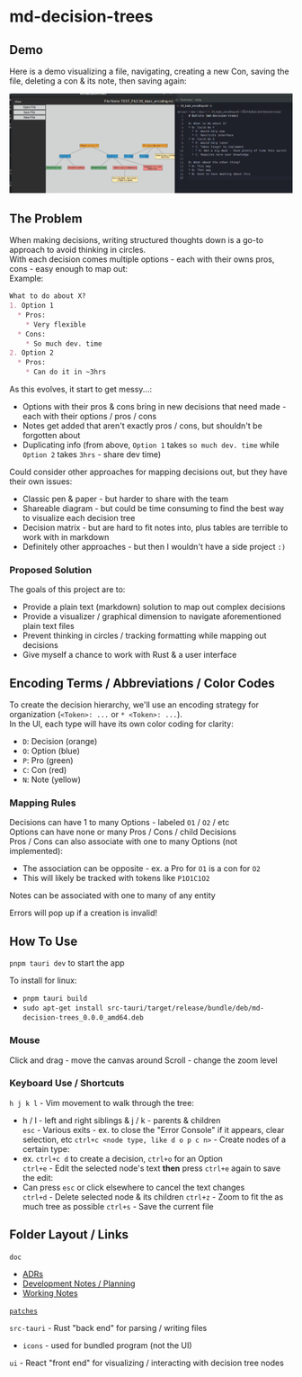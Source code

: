 # md-decision-trees
## Demo
Here is a demo visualizing a file, navigating, creating a new Con, saving the file, deleting a con & its note, then saving again:

![demo](./doc/md_decision_tree_demo.gif)

## The Problem
When making decisions, writing structured thoughts down is a go-to approach to avoid thinking in circles.  
With each decision comes multiple options - each with their owns pros, cons - easy enough to map out:  
Example:  
```md
What to do about X?
1. Option 1
  * Pros:
    * Very flexible
  * Cons:
    * So much dev. time
2. Option 2
  * Pros:
    * Can do it in ~3hrs
```
As this evolves, it start to get messy...:
* Options with their pros & cons bring in new decisions that need made - each with their options / pros / cons
* Notes get added that aren't exactly pros / cons, but shouldn't be forgotten about
* Duplicating info (from above, `Option 1` takes `so much dev. time` while `Option 2` takes `3hrs` - share dev time)

Could consider other approaches for mapping decisions out, but they have their own issues:
* Classic pen & paper - but harder to share with the team
* Shareable diagram - but could be time consuming to find the best way to visualize each decision tree
* Decision matrix - but are hard to fit notes into, plus tables are terrible to work with in markdown
* Definitely other approaches - but then I wouldn't have a side project `:)`

### Proposed Solution
The goals of this project are to:
* Provide a plain text (markdown) solution to map out complex decisions
* Provide a visualizer / graphical dimension to navigate aforementioned plain text files
* Prevent thinking in circles / tracking formatting while mapping out decisions
* Give myself a chance to work with Rust & a user interface

## Encoding Terms / Abbreviations / Color Codes
To create the decision hierarchy, we'll use an encoding strategy for organization (`<Token>: ...` or `* <Token>: ...`).  
In the UI, each type will have its own color coding for clarity:
* `D`: Decision (orange)
* `O`: Option (blue)
* `P`: Pro (green)
* `C`: Con (red)
* `N`: Note (yellow)

### Mapping Rules
Decisions can have 1 to many Options - labeled `O1` / `O2` / etc  
Options can have none or many Pros / Cons / child Decisions  
Pros / Cons can also associate with one to many Options (not implemented): 
* The association can be opposite - ex. a Pro for `O1` is a con for `O2`
* This will likely be tracked with tokens like `P1O1C1O2`  

Notes can be associated with one to many of any entity  

Errors will pop up if a creation is invalid!

## How To Use
`pnpm tauri dev` to start the app

To install for linux:
* `pnpm tauri build`
* `sudo apt-get install src-tauri/target/release/bundle/deb/md-decision-trees_0.0.0_amd64.deb`

### Mouse 
Click and drag - move the canvas around
Scroll - change the zoom level

### Keyboard Use / Shortcuts
`h j k l` - Vim movement to walk through the tree:
* h / l - left and right siblings & j / k - parents & children  
`esc` - Various exits - ex. to close the "Error Console" if it appears, clear selection, etc
`ctrl+c <node type, like d o p c n>` - Create nodes of a certain type:
* ex. `ctrl+c d` to create a decision, `ctrl+o` for an Option  
`ctrl+e` - Edit the selected node's text **then** press `ctrl+e` again to save the edit:
* Can press `esc` or click elsewhere to cancel the text changes  
`ctrl+d` - Delete selected node & its children
`ctrl+z` - Zoom to fit the as much tree as possible
`ctrl+s` - Save the current file

## Folder Layout / Links
`doc`
* [ADRs](./doc/ADRs/README.md)
* [Development Notes / Planning](./doc/development.md)
* [Working Notes](./doc/working_notes.md)  

[`patches`](./patches/README.md)  

`src-tauri` - Rust "back end" for parsing / writing files  
* `icons` - used for bundled program (not the UI)

`ui` - React "front end" for visualizing / interacting with decision tree nodes  
